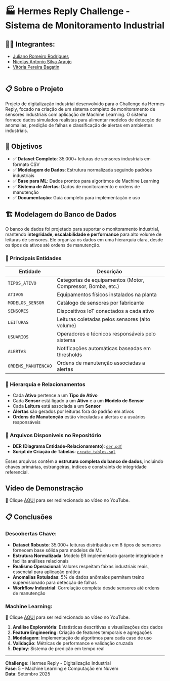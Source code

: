 # 🏭 Hermes Reply Challenge - Sistema de Monitoramento Industrial


## 👨‍🎓 Integrantes: 
- <a href="https://www.linkedin.com/in/juliano-romeiro-rodrigues/">Juliano Romeiro Rodrigues</a>
- <a href="https://www.linkedin.com/in/nicolas--araujo/">Nicolas Antonio Silva Araujo</a> 
- <a href="https://www.linkedin.com/in/vitoria-bagatin-31ba88266/">Vitória Pereira Bagatin</a> 
<br><br>

## 📋 Sobre o Projeto
Projeto de digitalização industrial desenvolvido para o Challenge da Hermes Reply, focado na criação de um sistema completo de monitoramento de sensores industriais com aplicação de Machine Learning. O sistema fornece dados simulados realistas para alimentar modelos de detecção de anomalias, predição de falhas e classificação de alertas em ambientes industriais.

## 🎯 Objetivos
- ✅ **Dataset Completo**: 35.000+ leituras de sensores industriais em formato CSV
- ✅ **Modelagem de Dados**: Estrutura normalizada seguindo padrões industriais
- ✅ **Base para ML**: Dados prontos para algoritmos de Machine Learning
- ✅ **Sistema de Alertas**: Dados de monitoramento e ordens de manutenção
- ✅ **Documentação**: Guia completo para implementação e uso

## 🏗️ Modelagem do Banco de Dados

O banco de dados foi projetado para suportar o monitoramento industrial, mantendo **integridade, escalabilidade e performance** para alto volume de leituras de sensores. Ele organiza os dados em uma hierarquia clara, desde os tipos de ativos até ordens de manutenção.

### 📌 Principais Entidades

| Entidade | Descrição |
|----------|-----------|
| `TIPOS_ATIVO` | Categorias de equipamentos (Motor, Compressor, Bomba, etc.) |
| `ATIVOS` | Equipamentos físicos instalados na planta |
| `MODELOS_SENSOR` | Catálogo de sensores por fabricante |
| `SENSORES` | Dispositivos IoT conectados a cada ativo |
| `LEITURAS` | Leituras coletadas pelos sensores (alto volume) |
| `USUARIOS` | Operadores e técnicos responsáveis pelo sistema |
| `ALERTAS` | Notificações automáticas baseadas em thresholds |
| `ORDENS_MANUTENCAO` | Ordens de manutenção associadas a alertas |

### 🔗 Hierarquia e Relacionamentos
- Cada **Ativo** pertence a um **Tipo de Ativo**  
- Cada **Sensor** está ligado a um **Ativo** e a um **Modelo de Sensor**  
- Cada **Leitura** está associada a um **Sensor**  
- **Alertas** são gerados por leituras fora do padrão em ativos  
- **Ordens de Manutenção** estão vinculadas a alertas e a usuários responsáveis

### 📂 Arquivos Disponíveis no Repositório
- **DER (Diagrama Entidade-Relacionamento)**: [`der.pdf`](./BancoDeDados/Relational.pdf)  
- **Script de Criação de Tabelas**: [`create_tables.sql`](./BancoDeDados/EnterpriseChallenge_postgres.sql)  

Esses arquivos contêm a **estrutura completa do banco de dados**, incluindo chaves primárias, estrangeiras, índices e constraints de integridade referencial.

## Vídeo de Demonstração
🔗 Clique [AQUI](youtube.com) para ser redirecionado ao vídeo no YouTube.

## 📋 Conclusões

### Descobertas Chave:
- **Dataset Robusto**: 35.000+ leituras distribuídas em 8 tipos de sensores fornecem base sólida para modelos de ML
- **Estrutura Normalizada**: Modelo ER implementado garante integridade e facilita análises relacionais
- **Realismo Operacional**: Valores respeitam faixas industriais reais, essencial para aplicação prática
- **Anomalias Rotuladas**: 5% de dados anômalos permitem treino supervisionado para detecção de falhas
- **Workflow Industrial**: Correlação completa desde sensores até ordens de manutenção

### Machine Learning:
🔗 Clique [AQUI](https://youtu.be/2wflNHUXg9U) para ser redirecionado ao vídeo no YouTube.

1. **Análise Exploratória**: Estatísticas descritivas e visualizações dos dados
2. **Feature Engineering**: Criação de features temporais e agregações
3. **Modelagem**: Implementação de algoritmos para cada caso de uso
4. **Validação**: Métricas de performance e validação cruzada
5. **Deploy**: Sistema de predição em tempo real

---

**Challenge**: Hermes Reply - Digitalização Industrial  
**Fase**: 5 - Machine Learning e Computação em Nuvem  
**Data**: Setembro 2025
